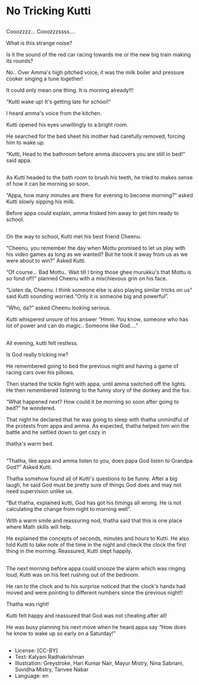 # No Tricking Kutti

##
Cooozzzz... Cooozzzssss....

What is this strange noise?

Is it the sound of the red car racing towards me or the new big train making its rounds?

No.. Over Amma's high pitched voice, it was the milk boiler and pressure cooker singing a tune together!

It could only mean one thing.
It is morning already!!!

“Kutti wake up! It's getting late for school!”

I heard amma's voice from the kitchen.

Kutti opened his eyes unwillingly to a bright room.

He searched for the bed sheet his mother had carefully removed, forcing him to wake up.

“Kutti, Head to the bathroom before amma discovers you are still in bed!” said appa.

##
As Kutti headed to the bath room to brush his teeth, he tried to makes sense of how it can be morning so soon.

“Appa, how many minutes are there for evening to become morning?” asked Kutti slowly sipping his milk.

Before appa could explain, amma frisked him away to get him ready to school.

##
On the way to school, Kutti met his best friend Cheenu.

“Cheenu, you remember the day when Mottu promised to let us play with his video games as long as we wanted? But he took it away from us as we were about to win?” Asked Kutti.

“Of course... Bad Mottu.. Wait till I bring those ghee murukku's that Mottu is so fond of!!” planned Cheenu with a mischievous grin on his face.

“Listen da, Cheenu. I think someone else is also playing similar tricks on us” said Kutti sounding worried.“Only it is someone big and powerful”.

“Who, da?” asked Cheenu looking serious.

Kutti whispered unsure of his answer “Hmm. You know, someone who has lot of power and can do magic.. Someone like God....”

##
All evening, kutti felt restless.

Is God really tricking me?

He remembered going to bed the previous night and having a game of racing cars over his pillows.

Then started the tickle fight with appa, until amma switched off the lights. He then remembered listening to the funny story of the donkey and the fox.

“What happened next? How could it be morning so soon after going to bed?” he wondered.

That night he declared that he was going to sleep with thatha unmindful of the protests from appa and amma. As expected, thatha helped him win the battle and he settled down to get cozy in

thatha's warm bed.

##
“Thatha, like appa and amma listen to you, does papa God listen to Grandpa God?” Asked Kutti.

Thatha somehow found all of Kutti's questions to be funny. After a big laugh, he said God must be pretty sure of things God does and may not need supervision unlike us.

“But thatha, explained kutti, God has got his timings all wrong. He is not calculating the change from night to morning well”.

With a warm smile and reassuring nod, thatha said that this is one place where Math skills will help.

He explained the concepts of seconds, minutes and hours to Kutti. He also told Kutti to take note of the time in the night and check the clock the first thing in the morning. Reassured, Kutti slept happily.

##
The next morning before appa could snooze the alarm which was ringing loud, Kutti was on his feet rushing out of the bedroom.

He ran to the clock and to his surprise noticed that the clock's hands had moved and were pointing to different numbers since the previous night!!

Thatha was right!

Kutti felt happy and reassured that God was not cheating after all!

He was busy planning his next move when he heard appa say “How does he know to wake up so early on a Saturday!”

##
* License: [CC-BY]
* Text: Kalyani Radhakrishnan
* Illustration: Greystroke, Hari Kumar Nair, Mayur Mistry, Nina Sabnani, Suvidha Mistry, Tanvee Nabar
* Language: en
